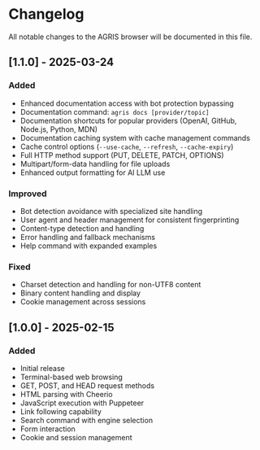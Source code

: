 # Changelog

All notable changes to the AGRIS browser will be documented in this file.

## [1.1.0] - 2025-03-24

### Added
- Enhanced documentation access with bot protection bypassing
- Documentation command: `agris docs [provider/topic]`
- Documentation shortcuts for popular providers (OpenAI, GitHub, Node.js, Python, MDN)
- Documentation caching system with cache management commands
- Cache control options (`--use-cache`, `--refresh`, `--cache-expiry`)
- Full HTTP method support (PUT, DELETE, PATCH, OPTIONS)
- Multipart/form-data handling for file uploads
- Enhanced output formatting for AI LLM use

### Improved
- Bot detection avoidance with specialized site handling
- User agent and header management for consistent fingerprinting
- Content-type detection and handling
- Error handling and fallback mechanisms
- Help command with expanded examples

### Fixed
- Charset detection and handling for non-UTF8 content
- Binary content handling and display
- Cookie management across sessions

## [1.0.0] - 2025-02-15

### Added
- Initial release
- Terminal-based web browsing
- GET, POST, and HEAD request methods
- HTML parsing with Cheerio
- JavaScript execution with Puppeteer
- Link following capability
- Search command with engine selection
- Form interaction
- Cookie and session management